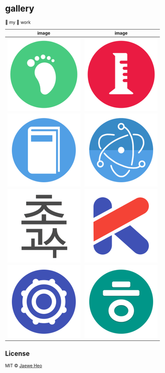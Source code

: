 # gallery

:thought_balloon: my :art: work

| image                  | image                 |
|:----------------------:|:---------------------:|
| ![footprint]           | ![lab]                |
| ![classbook]           | [![epp]][eppnote]     |
| ![guru]                | [![kotlinkr]][kknote] |
| [![photonkit]][pknote] | ![hieuh]              |


## License

MIT © [Jaewe Heo](http://import.re)











[classbook]: classbook/512/ic_launcher.png
[epp]: epp/512/ic_launcher.png
[footprint]: footprint/512/ic_launcher.png
[guru]: guru/guru.png
[hieuh]: hieuh/512/ic_launcher.png
[kotlinkr]: kotlinkr/kotlinkr.png
[lab]: lab/512/ic_launcher.png
[photonkit]: photonkit/512/ic_launcher.png

[eppnote]: https://github.com/importre/epp/
[hieuh_note]: http://www.fileformat.info/info/unicode/char/1112/index.htm
[kknote]: https://www.facebook.com/kotlinkr
[pknote]: https://github.com/react-photonkit/
